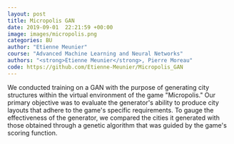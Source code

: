 ```yaml
---
layout: post
title: Micropolis GAN
date: 2019-09-01  22:21:59 +00:00
image: images/micropolis.png
categories: BU
author: "Etienne Meunier"
course: "Advanced Machine Learning and Neural Networks"
authors: "<strong>Etienne Meunier</strong>, Pierre Moreau"
code: https://github.com/Etienne-Meunier/Micropolis_GAN
---
```


We conducted training on a GAN with the purpose of generating city structures within the virtual environment of the game "Micropolis." Our primary objective was to evaluate the generator's ability to produce city layouts that adhere to the game's specific requirements. To gauge the effectiveness of the generator, we compared the cities it generated with those obtained through a genetic algorithm that was guided by the game's scoring function.
